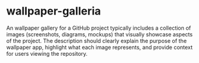 # wallpaper-galleria
An wallpaper gallery for a GitHub project typically includes a collection of images (screenshots, diagrams, mockups) that visually showcase aspects of the project. The description should clearly explain the purpose of the wallpaper app, highlight what each image represents, and provide context for users viewing the repository.
